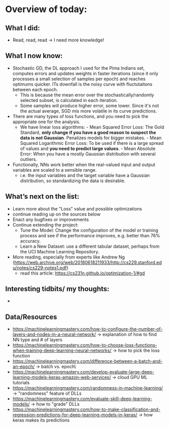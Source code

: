 # Overview of today: 
## What I did:  
- Read, read, read -> I need more knowledge!
## What I now know:
- Stochastic GD, the DL approach I used for the Pima Indians set, computes errors and updates weights in faster iterations (since it only processes a small selection of samples per epoch) and reaches optimums quicker. ITs downfall is the noisy curve with fluctutaitons between each epoch.
    - This is because the mean error over the stochastically/randomly selected subset, is calculated in each iteration. 
    - Some samples will produce higher error, some lower. Since it's not the actual average, SGD mis more volatile in its curve predictions.
- There are many types of loss functions, and you need to pick the appropriate one for the analysis.
    - We have linear loss algorithms:
          - Mean Squared Error Loss: The Gold Standard, **only change if you have a good reason to suspect the data is not Gaussian**. Penalizes models for bigger mistakes.
          - Mean Squared Logarithmic Error Loss: To be used if there is a large spread of values and **you need to predict large values**.
          - Mean Absolute Error: When you have a mostly Gaussian distribution with several outliers.
- Functionally, NNs work better when the real-valued input and output variables are scaled to a sensible range. 
    - i.e. the input variables and the target variable have a Gaussian distribution, so standardizing the data is desirable.
## What’s next on the list:
- Learn more about the "Loss" value and possible optimizations
- continue reading up on the sources below
- Enact any bugfixes or improvements
- Continue extending the project:
    - Tune the Model: Change the configuration of the model or training process and see if the performance improves, e.g. better than 76% accuracy.
    - Learn a New Dataset: use a different tabular dataset, perhaps from the UCI Machine Learning Repository.
- More reading, especially from experts like Andrew Ng (https://web.archive.org/web/20180618211933/http://cs229.stanford.edu/notes/cs229-notes1.pdf)
    - read this article: https://cs231n.github.io/optimization-1/#gd
## Interesting tidbits/ my thoughts:
- 
## Data/Resources
- https://machinelearningmastery.com/how-to-configure-the-number-of-layers-and-nodes-in-a-neural-network/ -> explanation of how to find NN type and # of layers
- https://machinelearningmastery.com/how-to-choose-loss-functions-when-training-deep-learning-neural-networks/ -> how to pick the loss function
- https://machinelearningmastery.com/difference-between-a-batch-and-an-epoch/ -> batch vs. epoch\
- https://machinelearningmastery.com/develop-evaluate-large-deep-learning-models-keras-amazon-web-services/ -> cloud GPU ML tutorials 
- https://machinelearningmastery.com/randomness-in-machine-learning/ -> "randomness" feature of DLLs
- https://machinelearningmastery.com/evaluate-skill-deep-learning-models/ -> how to "grade" DLLs
- https://machinelearningmastery.com/how-to-make-classification-and-regression-predictions-for-deep-learning-models-in-keras/ -> how keras makes its predictions
